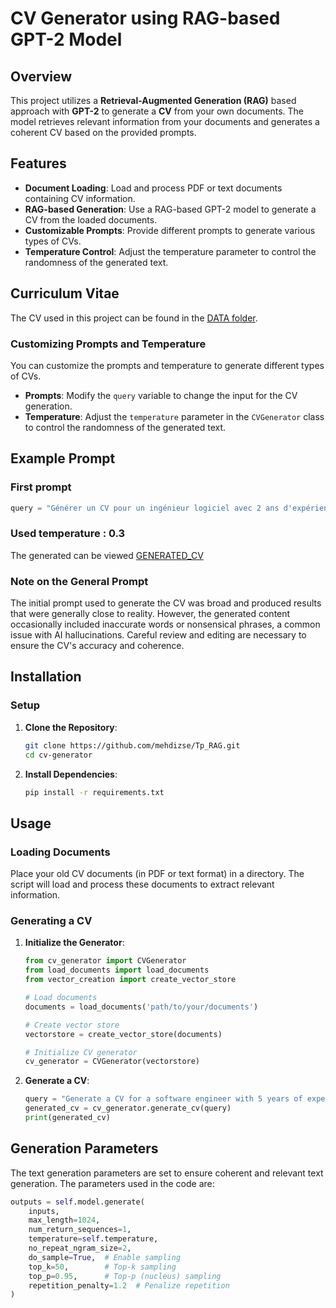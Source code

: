 # CV Generator using RAG-based GPT-2 Model

## Overview

This project utilizes a **Retrieval-Augmented Generation (RAG)** based approach with **GPT-2** to generate a **CV** from your own documents. The model retrieves relevant information from your documents and generates a coherent CV based on the provided prompts.


## Features

- **Document Loading**: Load and process PDF or text documents containing CV information.
- **RAG-based Generation**: Use a RAG-based GPT-2 model to generate a CV from the loaded documents.
- **Customizable Prompts**: Provide different prompts to generate various types of CVs.
- **Temperature Control**: Adjust the temperature parameter to control the randomness of the generated text.

## Curriculum Vitae

The CV used in this project can be found in the [DATA folder](./data).

### Customizing Prompts and Temperature

You can customize the prompts and temperature to generate different types of CVs.

- **Prompts**: Modify the `query` variable to change the input for the CV generation.
- **Temperature**: Adjust the `temperature` parameter in the `CVGenerator` class to control the randomness of the generated text.


## Example Prompt

### First prompt
```python
query = "Générer un CV pour un ingénieur logiciel avec 2 ans d'expérience en développement web et mobile."
```
### Used temperature : 0.3

The generated can be viewed [GENERATED_CV](generated_cv/generated_cv.pdf)

### Note on the General Prompt

The initial prompt used to generate the CV was broad and produced results that were generally close to reality. However, the generated content occasionally included inaccurate words or nonsensical phrases, a common issue with AI hallucinations. Careful review and editing are necessary to ensure the CV's accuracy and coherence.


## Installation


### Setup

1. **Clone the Repository**:
    ```bash
    git clone https://github.com/mehdizse/Tp_RAG.git
    cd cv-generator
    ```

2. **Install Dependencies**:
    ```bash
    pip install -r requirements.txt
    ```


## Usage

### Loading Documents

Place your old CV documents (in PDF or text format) in a directory. The script will load and process these documents to extract relevant information.

### Generating a CV

1. **Initialize the Generator**:
    ```python
    from cv_generator import CVGenerator
    from load_documents import load_documents
    from vector_creation import create_vector_store

    # Load documents
    documents = load_documents('path/to/your/documents')

    # Create vector store
    vectorstore = create_vector_store(documents)

    # Initialize CV generator
    cv_generator = CVGenerator(vectorstore)
    ```

2. **Generate a CV**:
    ```python
    query = "Generate a CV for a software engineer with 5 years of experience."
    generated_cv = cv_generator.generate_cv(query)
    print(generated_cv)
    ```

## Generation Parameters

The text generation parameters are set to ensure coherent and relevant text generation. The parameters used in the code are:

```python
outputs = self.model.generate(
    inputs, 
    max_length=1024, 
    num_return_sequences=1,
    temperature=self.temperature,
    no_repeat_ngram_size=2,
    do_sample=True,  # Enable sampling
    top_k=50,        # Top-k sampling
    top_p=0.95,      # Top-p (nucleus) sampling
    repetition_penalty=1.2  # Penalize repetition
)
```